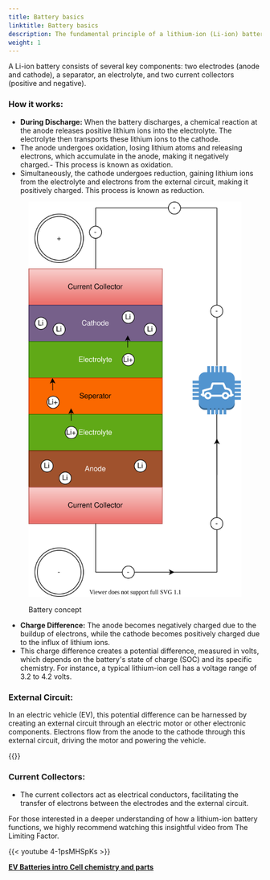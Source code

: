 ```yaml
---
title: Battery basics
linktitle: Battery basics
description: The fundamental principle of a lithium-ion (Li-ion) battery is that it generates electrical energy through an electrochemical reaction between two different metals with varying affinities for electrons.
weight: 1
---
```

<!-- markdownlint-disable MD033 -->

A Li-ion battery consists of several key components: two electrodes (anode and cathode), a separator, an electrolyte, and two current collectors (positive and negative).

### How it works:

- **During Discharge:** When the battery discharges, a chemical reaction at the anode releases positive lithium ions into the electrolyte. The electrolyte then transports these lithium ions to the cathode.
- The anode undergoes oxidation, losing lithium atoms and releasing electrons, which accumulate in the anode, making it negatively charged.- This process is known as oxidation.
- Simultaneously, the cathode undergoes reduction, gaining lithium ions from the electrolyte and electrons from the external circuit, making it positively charged. This process is known as reduction.

<figure>
<img src="batteryconcept.drawio.svg" class="img-fluid mx-auto d-block">
<figcaption>
        <p class="lead text-center fw-semibold">
            Battery concept
        </p>
    </figcaption>
</figure>


- **Charge Difference:** The anode becomes negatively charged due to the buildup of electrons, while the cathode becomes positively charged due to the influx of lithium ions.
- This charge difference creates a potential difference, measured in volts, which depends on the battery's state of charge (SOC) and its specific chemistry. For instance, a typical lithium-ion cell has a voltage range of 3.2 to 4.2 volts.

### External Circuit:

In an electric vehicle (EV), this potential difference can be harnessed by creating an external circuit through an electric motor or other electronic components. Electrons flow from the anode to the cathode through this external circuit, driving the motor and powering the vehicle.

{{<evkxdisplayaddarticle />}}

### Current Collectors:

- The current collectors act as electrical conductors, facilitating the transfer of electrons between the electrodes and the external circuit.

For those interested in a deeper understanding of how a lithium-ion battery functions, we highly recommend watching this insightful video from The Limiting Factor.

{{< youtube 4-1psMHSpKs >}}

<div class="mt-3 mb-3">
    <a href="../" class="text-decoration-none text-black"><strong><i class="bi-arrow-left"></i> EV Batteries intro </strong></a>
    <a href="../cellchemistry/" class="text-decoration-none text-black float-end"><strong>Cell chemistry and parts <i class="bi-arrow-right"></i></strong></a>
</div>
